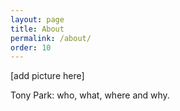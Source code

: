 ```yaml
---
layout: page
title: About
permalink: /about/
order: 10
---
```


[add picture here]

Tony Park: who, what, where and why.